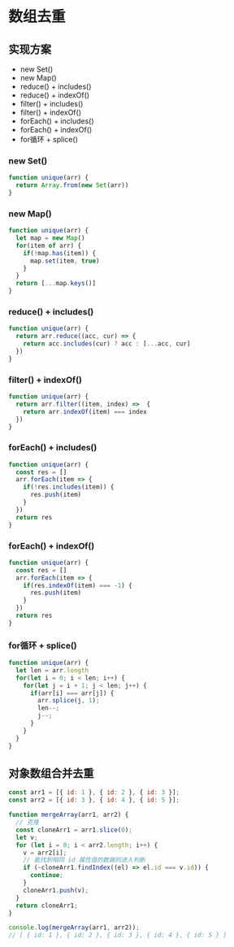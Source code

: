 # 数组去重

## 实现方案

- new Set()
- new Map()
- reduce() + includes()
- reduce() + indexOf()
- filter() + includes()
- filter() + indexOf()
- forEach() + includes()
- forEach() + indexOf()
- for循环 + splice()

### new Set()

```js
function unique(arr) {
  return Array.from(new Set(arr))
}
```

### new Map()

```js
function unique(arr) {
  let map = new Map()
  for(item of arr) {
    if(!map.has(item)) {
      map.set(item, true)
    }
  }
  return [...map.keys()]
}
```

### reduce() + includes()

```js
function unique(arr) {
  return arr.reduce((acc, cur) => {
    return acc.includes(cur) ? acc : [...acc, cur]
  })
}
```

### filter() + indexOf()

```js
function unique(arr) {
  return arr.filter((item, index) =>  {
    return arr.indexOf(item) === index
  })
}
```

### forEach() + includes()

```js
function unique(arr) {
  const res = []
  arr.forEach(item => {
    if(!res.includes(item)) {
      res.push(item)
    }
  })
  return res
}
```

### forEach() + indexOf()

```js
function unique(arr) {
  const res = []
  arr.forEach(item => {
    if(res.indexOf(item) === -1) {
      res.push(item)
    }
  })
  return res
}
```

### for循环 + splice()

```js
function unique(arr) {
  let len = arr.length
  for(let i = 0; i < len; i++) {
    for(let j = i + 1; j < len; j++) {
      if(arr[i] === arr[j]) {
        arr.splice(j, 1);
        len--;
        j--;
      }
    }
  }
}
```

## 对象数组合并去重

```js
const arr1 = [{ id: 1 }, { id: 2 }, { id: 3 }];
const arr2 = [{ id: 3 }, { id: 4 }, { id: 5 }];

function mergeArray(arr1, arr2) {
  // 克隆
  const cloneArr1 = arr1.slice(0);
  let v;
  for (let i = 0; i < arr2.length; i++) {
    v = arr2[i];
    // 能找到相同 id 属性值的数据则进入判断
    if (~cloneArr1.findIndex((el) => el.id === v.id)) {
      continue;
    }
    cloneArr1.push(v);
  }
  return cloneArr1;
}

console.log(mergeArray(arr1, arr2)); 
// [ { id: 1 }, { id: 2 }, { id: 3 }, { id: 4 }, { id: 5 } ]
```
